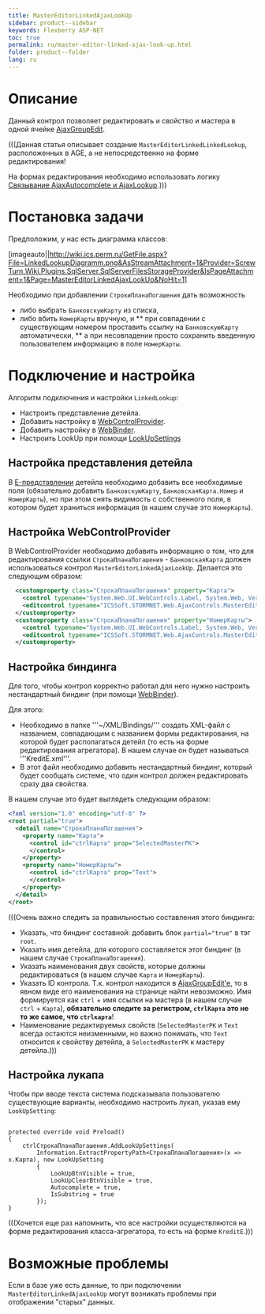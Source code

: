 ```yaml
---
title: MasterEditorLinkedAjaxLookUp
sidebar: product--sidebar
keywords: Flexberry ASP-NET
toc: true
permalink: ru/master-editor-linked-ajax-look-up.html
folder: product--folder
lang: ru
---
```


# Описание
Данный контрол позволяет редактировать и свойство и мастера в одной ячейке [AjaxGroupEdit](ajax-group-edit.html). 

(((<msg type=Warning>Данная статья описывает создание `MasterEditorLinkedLinkedLookup`, расположенных в AGE, а не непосредственно на форме редактирования! 

На формах редактирования необходимо использовать логику [Связывание AjaxAutocomplete и AjaxLookup](link--ajax-autocomplete-and--ajax-lookup.html).</msg>)))

# Постановка задачи
Предположим, у нас есть диаграмма классов:

[imageauto||http://wiki.ics.perm.ru/GetFile.aspx?File=LinkedLookupDiagramm.png&AsStreamAttachment=1&Provider=ScrewTurn.Wiki.Plugins.SqlServer.SqlServerFilesStorageProvider&IsPageAttachment=1&Page=MasterEditorLinkedAjaxLookUp&NoHit=1]

Необходимо при добавлении `СтрокиПланаПогашения` дать возможность
* либо выбрать `БанковскуюКарту` из списка, 
* либо вбить `НомерКарты` вручную, и 
** при совпадении с существующим номером проставить ссылку на `БанковскуюКарту` автоматически,
** а при несовпадении просто сохранить введенную пользователем информацию в поле `НомерКарты`.

# Подключение и настройка
Алгоритм подключения и настройки `LinkedLookup`:
* Настроить представление детейла.
* Добавить настройку в [WebControlProvider](web-control-provider.html).
* Добавить настройку в [WebBinder](web-binder.html).
* Настроить LookUp при помощи [LookUpSettings](http://storm:20013/class_i_c_s_soft_1_1_s_t_o_r_m_n_e_t_1_1_web_1_1_controls_1_1_web_group_edit_1_1_look_up_setting.html)

## Настройка представления детейла
В [E-представлении](e-view.html) детейла необходимо добавить все необходимые поля (обязательно добавить `БанковскуюКарту`, `БанковскаяКарта.Номер` и `НомерКарты`), но при этом снять видимость с собственного поля, в котором будет храниться информация (в нашем случае это `НомерКарты`).

## Настройка WebControlProvider
В WebControlProvider необходимо добавить информацию о том, что для редактирования ссылки `СтрокаПланаПогашения` - `БанковскаяКарта` должен использоваться контрол `MasterEditorLinkedAjaxLookUp`. Делается это следующим образом:

```xml
  <customproperty class="СтрокаПланаПогашения" property="Карта">
    <control typename="System.Web.UI.WebControls.Label, System.Web, Version=2.0.0.0, Culture=neutral, PublicKeyToken=b03f5f7f11d50a3a" property="Text" codefile="" />
    <editcontrol typename="ICSSoft.STORMNET.Web.AjaxControls.MasterEditorLinkedAjaxLookUp" codefile="" />
  </customproperty>
  <customproperty class="СтрокаПланаПогашения" property="НомерКарты">
    <control typename="System.Web.UI.WebControls.Label, System.Web, Version=2.0.0.0, Culture=neutral, PublicKeyToken=b03f5f7f11d50a3a" property="Text" codefile="" />
    <editcontrol typename="ICSSoft.STORMNET.Web.AjaxControls.MasterEditorLinkedAjaxLookUp" codefile="" />
  </customproperty>
```

## Настройка биндинга
Для того, чтобы контрол корректно работал для него нужно настроить нестандартный биндинг (при помощи [WebBinder](web-binder.html)).

Для этого:

* Необходимо в папке '''~/XML/Bindings/''' создать XML-файл с названием, совпадающим с названием формы редактирования, на которой будет располагаться детейл (то есть на форме редактирования агрегатора). В нашем случае он будет называться '''KreditE.xml'''.
* В этот файл необходимо добавить нестандартный биндинг, который будет сообщать системе, что один контрол должен редактировать сразу два свойства.

В нашем случае это будет выглядеть следующим образом:

```xml
<?xml version="1.0" encoding="utf-8" ?>
<root partial="true">
  <detail name="СтрокаПланаПогашения">
    <property name="Карта">
      <control id="ctrlКарта" prop="SelectedMasterPK">
      </control>
    </property>
    <property name="НомерКарты">
      <control id="ctrlКарта" prop="Text">
      </control>
    </property>
  </detail>
</root>
```

(((<msg type=Important>Очень важно следить за правильностью составления этого биндинга:
* Указать, что биндинг составной: добавить блок `partial="true"` в тэг `root`.
* Указать имя детейла, для которого составляется этот биндинг (в нашем случае `СтрокаПланаПогашения`).
* Указать наименования двух свойств, которые должны редактироваться (в нашем случае `Карта` и `НомерКарты`).
* Указать ID контрола. Т.к. контрол находится в [AjaxGroupEdit'e](ajax-group-edit.html), то в явном виде его наименования на странице найти невозможно. Имя формируется как `ctrl` + имя ссылки на мастера (в нашем случае `ctrl` + `Карта`), __обязательно следите за регистром, `ctrlКарта` это не то же самое, что `ctrlкарта`__!
* Наименование редактируемых свойств (`SelectedMasterPK` и `Text` всегда остаются неизменными, но важно понимать, что `Text` относится к свойству детейла, а `SelectedMasterPK` к мастеру детейла.</msg>)))


## Настройка лукапа
Чтобы при вводе текста система подсказывала пользователю существующие варианты, необходимо настроить лукап, указав ему `LookUpSetting`:

```

protected override void Preload()
{
    ctrlСтрокаПланаПогашения.AddLookUpSettings(
        Information.ExtractPropertyPath<СтрокаПланаПогашения>(x => x.Карта), new LookUpSetting
        {
            LookUpBtnVisible = true,
            LookUpClearBtnVisible = true,
            Autocomplete = true,
            IsSubstring = true
        });
}
```

(((<msg type=note>Хочется еще раз напомнить, что все настройки осуществляются на форме редактирования класса-агрегатора, то есть на форме `KreditE`.</msg>)))


# Возможные проблемы
Если в базе уже есть данные, то при подключении `MasterEditorLinkedAjaxLookUp` могут возникать проблемы при отображении "старых" данных.

